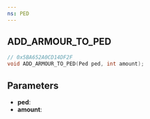 ```yaml
---
ns: PED
---
```

## ADD_ARMOUR_TO_PED

```c
// 0x5BA652A0CD14DF2F
void ADD_ARMOUR_TO_PED(Ped ped, int amount);
```

## Parameters
* **ped**:
* **amount**:
